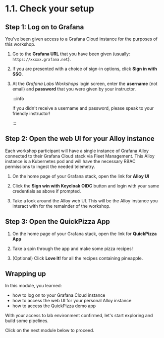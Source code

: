 ---
---

# 1.1. Check your setup

## Step 1: Log on to Grafana

You've been given access to a Grafana Cloud instance for the purposes of this workshop.

1.  Go to the **Grafana URL** that you have been given (usually: `https://xxxxx.grafana.net`).

1.  If you are presented with a choice of sign-in options, click **Sign in with SSO**.

1.  At the _Grafana Labs Workshops_ login screen, enter the **username** (not email) and **password** that you were given by your instructor.

    :::info

    If you didn't receive a username and password, please speak to your friendly instructor!

    :::

## Step 2: Open the web UI for your Alloy instance

Each workshop participant will have a single instance of Grafana Alloy connected to their Grafana Cloud stack via Fleet Management. This Alloy instance is a Kubernetes pod and will have the necessary RBAC permissions to ingest the needed telemetry.

1. On the home page of your Grafana stack, open the link for **Alloy UI**

1. Click the **Sign win with Keycloak OIDC** button and login with your same credentials as above if prompted.

1. Take a look around the Alloy web UI. This will be the Alloy instance you interact with for the remainder of the workshop.

## Step 3: Open the QuickPizza App

1. On the home page of your Grafana stack, open the link for **QuickPizza App**

1. Take a spin through the app and make some pizza recipes!

1. (Optional) Click **Love It!** for all the recipes containing pineapple.

## Wrapping up

In this module, you learned:

- how to log on to your Grafana Cloud instance
- how to access the web UI for your personal Alloy instance
- how to access the QuickPizza demo app

With your access to lab environment confirmed, let's start exploring and build some pipelines.

Click on the next module below to proceed.

